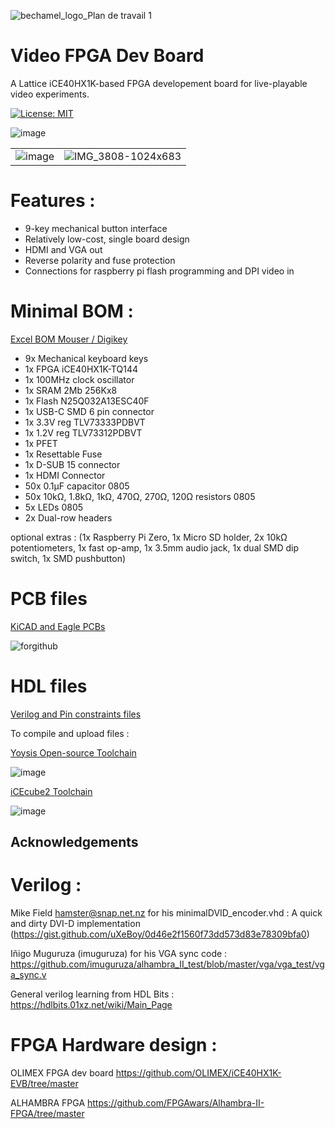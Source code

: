 ![bechamel_logo_Plan de travail 1](https://github.com/user-attachments/assets/a3b16d4a-b1e6-4357-a8fe-4a8e616bc0d5)

# Video FPGA Dev Board

A Lattice iCE40HX1K-based FPGA developement board for live-playable video experiments.

[![License: MIT](https://img.shields.io/badge/License-MIT-yellow.svg)](https://opensource.org/licenses/MIT)

![image](https://github.com/user-attachments/assets/bf17c343-4a2a-4723-ada7-5bc602cbb8f3) 


|                          |                          |
:-------------------------:|:-------------------------:
![image](https://github.com/user-attachments/assets/ec43d231-f804-41db-ba54-e15a378fc0b0)  | ![IMG_3808-1024x683](https://github.com/user-attachments/assets/49c9bb74-0dcc-44ab-9191-4f8257c90dd5)



# Features :

- 9-key mechanical button interface
- Relatively low-cost, single board design
- HDMI and VGA out
- Reverse polarity and fuse protection
- Connections for raspberry pi flash programming and DPI video in

# Minimal BOM :

[Excel BOM Mouser / Digikey ](https://github.com/preparedinstruments/bechamel/tree/main/BOM)

- 9x Mechanical keyboard keys
- 1x FPGA iCE40HX1K-TQ144
- 1x 100MHz clock oscillator
- 1x SRAM 2Mb 256Kx8
- 1x Flash N25Q032A13ESC40F
- 1x USB-C SMD 6 pin connector
- 1x 3.3V reg TLV73333PDBVT 
- 1x 1.2V reg TLV73312PDBVT
- 1x PFET
- 1x Resettable Fuse
- 1x D-SUB 15 connector
- 1x HDMI Connector 
- 50x 0.1µF capacitor 0805
- 50x  10kΩ, 1.8kΩ, 1kΩ, 470Ω, 270Ω, 120Ω resistors 0805
- 5x LEDs 0805
- 2x Dual-row headers

optional extras : (1x Raspberry Pi Zero, 1x Micro SD holder, 2x 10kΩ potentiometers, 1x fast op-amp, 1x 3.5mm audio jack, 1x dual SMD dip switch, 1x SMD pushbutton)


# PCB files

[KiCAD and Eagle PCBs](https://github.com/preparedinstruments/bechamel/tree/main/PCB)

![forgithub](https://github.com/user-attachments/assets/98a38d7d-9e5c-442e-bc27-7d2fbf7a9336)


# HDL files

[Verilog and Pin constraints files ](https://github.com/preparedinstruments/bechamel/tree/main/verilog)

To compile and upload files :

[Yoysis Open-source Toolchain ](https://github.com/YosysHQ/yosys)

![image](https://github.com/user-attachments/assets/e97e0af4-468f-498d-b59e-337a35ea7318)


[iCEcube2 Toolchain](https://www.latticesemi.com/iCEcube2)

![image](https://github.com/user-attachments/assets/38ef87e1-ef5c-4168-aa9f-647281c609ce)



## Acknowledgements

# Verilog :

Mike Field <hamster@snap.net.nz> for his minimalDVID_encoder.vhd : A quick and dirty DVI-D implementation (https://gist.github.com/uXeBoy/0d46e2f1560f73dd573d83e78309bfa0)

Iñigo Muguruza (imuguruza) for his VGA sync code : https://github.com/imuguruza/alhambra_II_test/blob/master/vga/vga_test/vga_sync.v

General verilog learning from HDL Bits : https://hdlbits.01xz.net/wiki/Main_Page

# FPGA Hardware design :

OLIMEX FPGA dev board https://github.com/OLIMEX/iCE40HX1K-EVB/tree/master

ALHAMBRA FPGA https://github.com/FPGAwars/Alhambra-II-FPGA/tree/master




